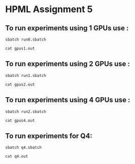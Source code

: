# HPML Assignment 5

## To run experiments using 1 GPUs use :
```
sbatch run0.sbatch
```
```
cat gpus1.out
```

## To run experiments using 2 GPUs use :
```
sbatch run1.sbatch
```
```
cat gpus2.out
```

## To run experiments using 4 GPUs use :
```
sbatch run2.sbatch
```
```
cat gpus4.out
```

## To run experiments for Q4:
```
sbatch q4.sbatch
```
```
cat q4.out
```






